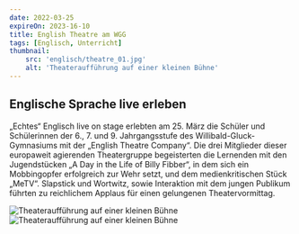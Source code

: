 ```yaml
---
date: 2022-03-25
expireOn: 2023-16-10
title: English Theatre am WGG
tags: [Englisch, Unterricht]
thumbnail:
    src: 'englisch/theatre_01.jpg'
    alt: 'Theateraufführung auf einer kleinen Bühne'
---
```

## Englische Sprache live erleben

„Echtes“ Englisch live on stage erlebten am 25. März die Schüler und Schülerinnen der 6., 7. und 9. Jahrgangsstufe des Willibald-Gluck-Gymnasiums mit der „English Theatre Company“. Die drei Mitglieder dieser europaweit agierenden Theatergruppe begeisterten die Lernenden mit den Jugendstücken „A Day in the Life of Billy Fibber“, in dem sich ein Mobbingopfer erfolgreich zur Wehr setzt, und dem medienkritischen Stück „MeTV“. Slapstick und Wortwitz, sowie Interaktion mit dem jungen Publikum führten zu reichlichem Applaus für einen gelungenen Theatervormittag.

<img src="/images/englisch/theatre_01.jpg" alt="Theateraufführung auf einer kleinen Bühne">
<img src="/images/englisch/theatre_02.jpg" alt="Theateraufführung auf einer kleinen Bühne">
